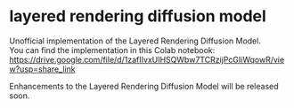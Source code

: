 # layered rendering diffusion model
Unofficial implementation of the Layered Rendering Diffusion Model. \
You can find the implementation in this Colab notebook: 
https://drive.google.com/file/d/1zafIIvxUIHSQWbw7TCRzijPcGIiWqowR/view?usp=share_link 

Enhancements to the Layered Rendering Diffusion Model will be released soon.
